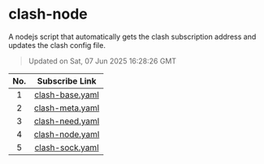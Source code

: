 # clash-node

A nodejs script that automatically gets the clash subscription address and updates the clash config file.

> Updated on Sat, 07 Jun 2025 16:28:26 GMT

| No. |                                  Subscribe Link                                  |
| :-: | :------------------------------------------------------------------------------: |
|  1  | [clash-base.yaml](https://betavs.github.io/clash-node/resources/clash-base.yaml) |
|  2  | [clash-meta.yaml](https://betavs.github.io/clash-node/resources/clash-meta.yaml) |
|  3  | [clash-need.yaml](https://betavs.github.io/clash-node/resources/clash-need.yaml) |
|  4  | [clash-node.yaml](https://betavs.github.io/clash-node/resources/clash-node.yaml) |
|  5  | [clash-sock.yaml](https://betavs.github.io/clash-node/resources/clash-sock.yaml) |
